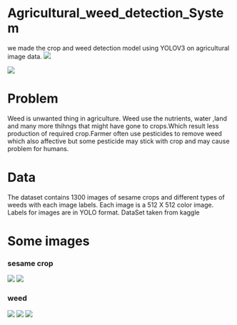 # Agricultural_weed_detection_System
we made the crop and weed detection model using YOLOV3 on agricultural image data.
![](https://github.com/RathanGP/Weed_Detection_System/blob/master/performing_detection/data/detection/detection.jpg)



![](https://github.com/RathanGP/Weed_Detection_System/blob/main/performing_detection/data/detection/detection_1.jpeg)


# Problem
Weed is unwanted thing in agriculture. Weed use the nutrients, water ,land and many more thihngs that might have gone to crops.Which result less production of required crop.Farmer often use pesticides to remove weed which also affective but some pesticide may stick with crop and may cause problem for humans.

# Data
The dataset contains 1300 images of sesame crops and different types of weeds with each image labels.
Each image is a 512 X 512 color image. Labels for images are in YOLO format.
DataSet taken from kaggle

# Some images
### sesame crop
![](https://www.googleapis.com/download/storage/v1/b/kaggle-user-content/o/inbox%2F3745280%2Fdd84e10cd56c74516656e1fee2742763%2Ftal_55.jpeg?generation=1589438968788391&alt=media)
![](https://www.googleapis.com/download/storage/v1/b/kaggle-user-content/o/inbox%2F3745280%2Fbf8669472ca779a36fbd992c6ee80b9b%2Ftal_44.jpeg?generation=1589438975110310&alt=media)

### weed
![](https://www.googleapis.com/download/storage/v1/b/kaggle-user-content/o/inbox%2F3745280%2F223e1ae1bc2b2d976ccf79685bb5ef24%2Fimage_359.jpeg?generation=1589439154681622&alt=media)
![](https://www.googleapis.com/download/storage/v1/b/kaggle-user-content/o/inbox%2F3745280%2Fec12dbafbf4b5b6e1b46cc1a47e95147%2Fimage_528.jpeg?generation=1589439166010189&alt=media)
![](https://www.googleapis.com/download/storage/v1/b/kaggle-user-content/o/inbox%2F3745280%2Fc4e147d01af2667a293c3ff1caac6a85%2Fimage_21.jpeg?generation=1589439187082625&alt=media)


  
 


          
  


  





